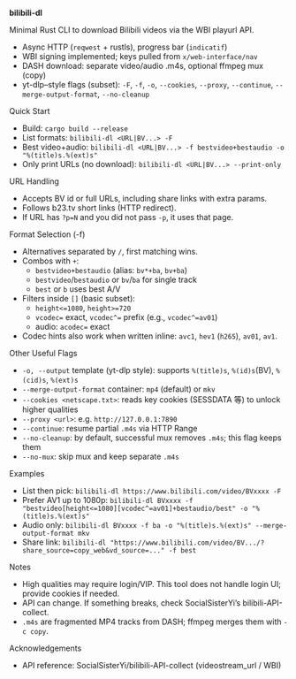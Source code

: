 **bilibili-dl**

Minimal Rust CLI to download Bilibili videos via the WBI playurl API.

- Async HTTP (`reqwest` + rustls), progress bar (`indicatif`)
- WBI signing implemented; keys pulled from `x/web-interface/nav`
- DASH download: separate video/audio .m4s, optional ffmpeg mux (copy)
- yt-dlp–style flags (subset): `-F`, `-f`, `-o`, `--cookies`, `--proxy`, `--continue`, `--merge-output-format`, `--no-cleanup`

Quick Start
- Build: `cargo build --release`
- List formats: `bilibili-dl <URL|BV...> -F`
- Best video+audio: `bilibili-dl <URL|BV...> -f bestvideo+bestaudio -o "%(title)s.%(ext)s"`
- Only print URLs (no download): `bilibili-dl <URL|BV...> --print-only`

URL Handling
- Accepts BV id or full URLs, including share links with extra params.
- Follows b23.tv short links (HTTP redirect).
- If URL has `?p=N` and you did not pass `-p`, it uses that page.

Format Selection (-f)
- Alternatives separated by `/`, first matching wins.
- Combos with `+`:
  - `bestvideo+bestaudio` (alias: `bv*+ba`, `bv+ba`)
  - `bestvideo`/`bestaudio` or `bv`/`ba` for single track
  - `best` or `b` uses best A/V
- Filters inside `[]` (basic subset):
  - `height<=1080`, `height>=720`
  - `vcodec=` exact, `vcodec^=` prefix (e.g., `vcodec^=av01`)
  - audio: `acodec=` exact
- Codec hints also work when written inline: `avc1`, `hev1` (`h265`), `av01`, `av1`.

Other Useful Flags
- `-o, --output` template (yt-dlp style): supports `%(title)s`, `%(id)s`(BV), `%(cid)s`, `%(ext)s`
- `--merge-output-format` container: `mp4` (default) or `mkv`
- `--cookies <netscape.txt>`: reads key cookies (SESSDATA 等) to unlock higher qualities
- `--proxy <url>`: e.g. `http://127.0.0.1:7890`
- `--continue`: resume partial `.m4s` via HTTP Range
- `--no-cleanup`: by default, successful mux removes `.m4s`; this flag keeps them
- `--no-mux`: skip mux and keep separate `.m4s`

Examples
- List then pick: `bilibili-dl https://www.bilibili.com/video/BVxxxx -F`
- Prefer AV1 up to 1080p: `bilibili-dl BVxxxx -f "bestvideo[height<=1080][vcodec^=av01]+bestaudio/best" -o "%(title)s.%(ext)s"`
- Audio only: `bilibili-dl BVxxxx -f ba -o "%(title)s.%(ext)s" --merge-output-format mkv`
- Share link: `bilibili-dl "https://www.bilibili.com/video/BV.../?share_source=copy_web&vd_source=..." -f best`

Notes
- High qualities may require login/VIP. This tool does not handle login UI; provide cookies if needed.
- API can change. If something breaks, check SocialSisterYi’s bilibili-API-collect.
- `.m4s` are fragmented MP4 tracks from DASH; ffmpeg merges them with `-c copy`.

Acknowledgements
- API reference: SocialSisterYi/bilibili-API-collect (videostream_url / WBI)
